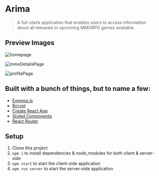 # Arima

> A full-stack application that enables users to access information about all released or upcoming MMORPG games available.

## Preview Images

![homepage](https://user-images.githubusercontent.com/48611390/244658537-ea990580-7407-494f-bbb4-9ae11ffdde53.png)

![mmoDetailsPage](https://user-images.githubusercontent.com/48611390/244658712-888002b5-fdcf-4795-a3a6-4af79becae36.png)

![profilePage](https://user-images.githubusercontent.com/48611390/244658796-6f23689e-f108-4b98-8691-9f0e0d04ca73.png)

## Built with a bunch of things, but to name a few:

- [Express.js](https://github.com/expressjs/express)
- [Bcrypt](https://github.com/kelektiv/node.bcrypt.js/)
- [Create React App](https://github.com/facebook/create-react-app)
- [Styled Components](https://github.com/styled-components/styled-components)
- [React Router](https://github.com/remix-run/react-router)

## Setup

1. Clone this project
2. `npm i` to install dependencies & node_modules for both client & server-side
3. `npm start` to start the client-side application
4. `npm run server` to start the server-side application
